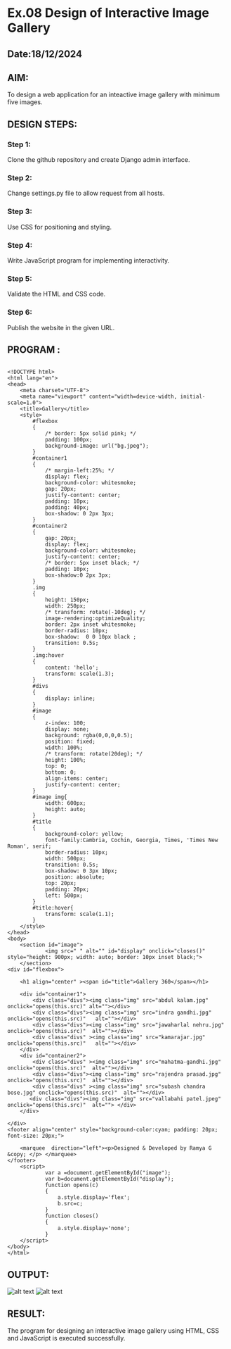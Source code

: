 # Ex.08 Design of Interactive Image Gallery
## Date:18/12/2024

## AIM:
To design a web application for an inteactive image gallery with minimum five images.

## DESIGN STEPS:

### Step 1:
Clone the github repository and create Django admin interface.

### Step 2:
Change settings.py file to allow request from all hosts.

### Step 3:
Use CSS for positioning and styling.

### Step 4:
Write JavaScript program for implementing interactivity.

### Step 5:
Validate the HTML and CSS code.

### Step 6:
Publish the website in the given URL.

## PROGRAM :
```

<!DOCTYPE html>
<html lang="en">
<head>
    <meta charset="UTF-8">
    <meta name="viewport" content="width=device-width, initial-scale=1.0">
    <title>Gallery</title>
    <style>
        #flexbox
        {
            /* border: 5px solid pink; */
            padding: 100px;
            background-image: url("bg.jpeg");
        }
        #container1
        {
            /* margin-left:25%; */
            display: flex;
            background-color: whitesmoke; 
            gap: 20px;
            justify-content: center;
            padding: 10px;
            padding: 40px;
            box-shadow: 0 2px 3px;
        }
        #container2
        {
            gap: 20px;
            display: flex;
            background-color: whitesmoke; 
            justify-content: center;
            /* border: 5px inset black; */
            padding: 10px;
            box-shadow:0 2px 3px;
        }
        .img
        {
            height: 150px;
            width: 250px;
            /* transform: rotate(-10deg); */
            image-rendering:optimizeQuality;    
            border: 2px inset whitesmoke;    
            border-radius: 10px;
            box-shadow:  0 0 10px black ;
            transition: 0.5s;
        }
        .img:hover
        {
            content: 'hello';
            transform: scale(1.3);
        }
        #divs
        {
            display: inline;
        }
        #image
        {
            z-index: 100;
            display: none;
            background: rgba(0,0,0,0.5);
            position: fixed;
            width: 100%;
            /* transform: rotate(20deg); */
            height: 100%;
            top: 0;
            bottom: 0;
            align-items: center;
            justify-content: center;    
        }
        #image img{
            width: 600px;
            height: auto;
        }
        #title
        {
            background-color: yellow;
            font-family:Cambria, Cochin, Georgia, Times, 'Times New Roman', serif;
            border-radius: 10px;
            width: 500px;
            transition: 0.5s;
            box-shadow: 0 3px 10px;
            position: absolute;
            top: 20px;
            padding: 20px;
            left: 500px;
        }
        #title:hover{
            transform: scale(1.1);
        }
    </style>
</head>
<body>
    <section id="image">
            <img src=" " alt="" id="display" onclick="closes()" style="height: 900px; width: auto; border: 10px inset black;">
    </section>
<div id="flexbox">

    <h1 align="center" ><span id="title">Gallery 360</span></h1>

    <div id="container1">
        <div class="divs"><img class="img" src="abdul kalam.jpg" onclick="opens(this.src)" alt=""></div>
        <div class="divs"><img class="img" src="indra gandhi.jpg" onclick="opens(this.src)"   alt=""></div>
        <div class="divs"><img class="img" src="jawaharlal nehru.jpg"  onclick="opens(this.src)"  alt=""></div>
        <div class="divs" ><img class="img" src="kamarajar.jpg" onclick="opens(this.src)"   alt=""></div>
    </div>
    <div id="container2">
        <div class="divs" ><img class="img" src="mahatma-gandhi.jpg" onclick="opens(this.src)"  alt=""></div>
        <div class="divs"><img class="img" src="rajendra prasad.jpg" onclick="opens(this.src)"  alt=""></div>
        <div class="divs" ><img class="img" src="subash chandra bose.jpg" onclick="opens(this.src)"  alt=""></div>
       <div class="divs"><img class="img" src="vallabahi patel.jpeg" onclick="opens(this.src)"  alt=""> </div>
    </div>
    
</div>
<footer align="center" style="background-color:cyan; padding: 20px; font-size: 20px;">
    
    <marquee  direction="left"><p>Designed & Developed by Ramya G &copy; </p> </marquee>
</footer>
    <script>
            var a =document.getElementById("image");
            var b=document.getElementById("display");
            function opens(c)
            {
                a.style.display='flex';
                b.src=c;
            }
            function closes()
            {
                a.style.display='none';
            }
    </script>
</body>
</html>

```
## OUTPUT:
![alt text](<Screenshot (42).png>)
![alt text](<Screenshot (43).png>)

## RESULT:
The program for designing an interactive image gallery using HTML, CSS and JavaScript is executed successfully.
